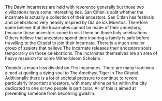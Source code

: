 The Dawn Incarnates are held with reverence generally but those two civilizations have some interesting ties. San Citlan is split whether the incarnate is actually a collection of their ancestors. San Citlan has festivals and celebrations very heavily inspired by Dia de los Muertos. Therefore some believe that the Incarnates cannot be made of their ancestors, because those ancestors come to visit them on those holy celebrations. Others believe that ancestors spend time insuring a family is safe before travelling to the Citadel to join their Incarnate. There is a much smaller group of zealots that believe The Incarnate releases their ancestors souls temporarily on those celebrations. The incarnates themselves are an area of heavy research for some Witherbloom Scholars.


Yeonido is much less divided on The Incarnates. There are many traditions aimed at guiding a dying soul to The Amethyst Tiger in The Citadel. Additionally there is a lot of societal pressure to continue to revere particularly important ancestors, with many shrine parks within the city dedicated to one or two people in particular. All of this is aimed at preventing someone from becoming gwishin.